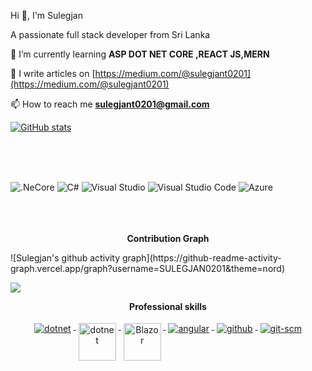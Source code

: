 
Hi 👋, I'm Sulegjan

A passionate full stack developer from Sri Lanka

🌱 I’m currently learning **ASP DOT NET CORE ,REACT JS,MERN**

📝 I  write articles on [https://medium.com/@sulegjant0201](https://medium.com/@sulegjant0201)

📫 How to reach me **sulegjant0201@gmail.com**

<a align="center" href="http://www.github.com/SULEGJAN0201"><img src="https://github-readme-stats.vercel.app/api?username=SULEGJAN0201&show_icons=true&hide=&count_private=true&title_color=0891b2&text_color=#000000&icon_color=0891b2&bg_color=#ffffff&hide_border=true&show_icons=true" alt="GitHub stats" /></a>

<br>
<br>
<br>

![.NeCore](https://img.shields.io/badge/.NET-5C2D91?style=for-the-badge&logo=.net&logoColor=white)
![C#](https://img.shields.io/badge/c%23-%23239120.svg?style=for-the-badge&logo=c-sharp&logoColor=white)
![Visual Studio](https://img.shields.io/badge/VisualStudio-5C2D91.svg?style=for-the-badge&logo=visual-studio&logoColor=white)
![Visual Studio Code](https://img.shields.io/badge/VisualStudioCode-0078d7.svg?style=for-the-badge&logo=visual-studio-code&logoColor=white)
![Azure](https://img.shields.io/badge/azure-%230072C6.svg?style=for-the-badge&logo=azure-devops&logoColor=white)
<br>
<br>
<br>
<br>
<p align="center"> 
 <strong>
   Contribution Graph
  </strong>
</p>
![Sulegjan's github activity graph](https://github-readme-activity-graph.vercel.app/graph?username=SULEGJAN0201&theme=nord)

![](https://activity-graph.herokuapp.com/graph?username=SULEGJAN0201&theme=react-dark)

<p align="center"> 
 <strong>
  Professional skills
  </strong>
</p>
<p align="center">
  <a href="https://dotnet.microsoft.com/">
    <img src="https://www.vectorlogo.zone/logos/dotnet/dotnet-ar21.svg" alt="dotnet" style="vertical-align:top; margin:4px;">
  </a>
  <a href="https://dotnet.microsoft.com/">
    <img src="https://upload.wikimedia.org/wikipedia/commons/e/ee/.NET_Core_Logo.svg" height="60px" alt="dotnet" style="vertical-align:top; margin:4px;">
  </a>
  <a href="https://dotnet.microsoft.com/apps/aspnet/web-apps/blazor">
    <img src="https://upload.wikimedia.org/wikipedia/commons/d/d0/Blazor.png" alt="Blazor" height="60px" style="vertical-align:top; margin:4px">
  </a>
  <a href="https://angular.io">
    <img src="https://www.vectorlogo.zone/logos/angular/angular-ar21.svg" alt="angular" style="vertical-align:top; margin:4px;">
  </a>
 
  <a href="https://www.github.com">
    <img src="https://www.vectorlogo.zone/logos/github/github-ar21.svg" alt="github" style="vertical-align:top; margin:4px">
  </a>
  <a href="https://www.git.com">
    <img src="https://www.vectorlogo.zone/logos/git-scm/git-scm-ar21.svg" alt="git-scm" style="vertical-align:top; margin:4px">
  </a>
</p>


